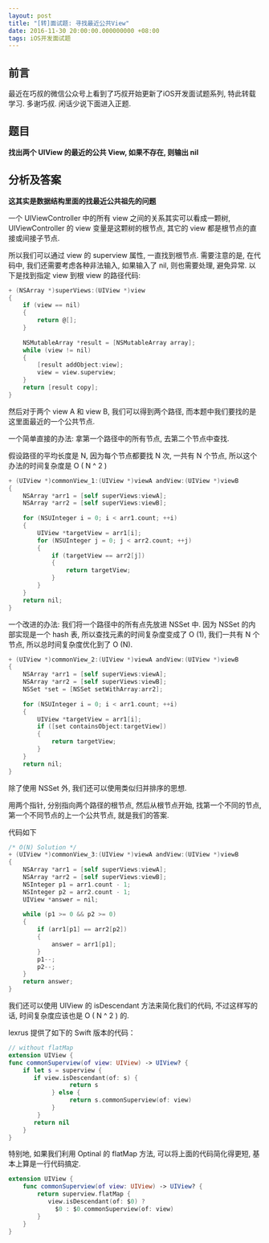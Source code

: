 ```yaml
---
layout: post
title: "[转]面试题: 寻找最近公共View"
date: 2016-11-30 20:00:00.000000000 +08:00
tags: iOS开发面试题
---
```


## 前言

最近在巧叔的微信公众号上看到了巧叔开始更新了iOS开发面试题系列, 特此转载学习. 多谢巧叔. 闲话少说下面进入正题.

## 题目

**找出两个 UIView 的最近的公共 View, 如果不存在, 则输出 nil**

## 分析及答案

**这其实是数据结构里面的找最近公共祖先的问题**

一个 UIViewController 中的所有 view 之间的关系其实可以看成一颗树, UIViewController 的 view 变量是这颗树的根节点, 其它的 view 都是根节点的直接或间接子节点.

所以我们可以通过 view 的 superview 属性, 一直找到根节点. 需要注意的是, 在代码中, 我们还需要考虑各种非法输入, 如果输入了 nil, 则也需要处理, 避免异常. 以下是找到指定 view 到根 view 的路径代码:

```objective-c
+ (NSArray *)superViews:(UIView *)view 
{
    if (view == nil) 
    {
        return @[];
    }
  
    NSMutableArray *result = [NSMutableArray array];
    while (view != nil) 
    {
        [result addObject:view];
        view = view.superview;
    }
    return [result copy];
}
```

然后对于两个 view A 和 view B, 我们可以得到两个路径, 而本题中我们要找的是这里面最近的一个公共节点.

一个简单直接的办法: 拿第一个路径中的所有节点, 去第二个节点中查找. 

假设路径的平均长度是 N, 因为每个节点都要找 N 次, 一共有 N 个节点, 所以这个办法的时间复杂度是 O ( N ^ 2 ) 

```objective-c
+ (UIView *)commonView_1:(UIView *)viewA andView:(UIView *)viewB 
{
    NSArray *arr1 = [self superViews:viewA];
    NSArray *arr2 = [self superViews:viewB];
  
    for (NSUInteger i = 0; i < arr1.count; ++i) 
    {
        UIView *targetView = arr1[i];
        for (NSUInteger j = 0; j < arr2.count; ++j) 
        {
            if (targetView == arr2[j]) 
            {
                return targetView;
            }
        }
    }
    return nil;
}
```

一个改进的办法: 我们将一个路径中的所有点先放进 NSSet 中. 因为 NSSet 的内部实现是一个 hash 表, 所以查找元素的时间复杂度变成了 O (1), 我们一共有 N 个节点, 所以总时间复杂度优化到了 O (N).

```objective-c
+ (UIView *)commonView_2:(UIView *)viewA andView:(UIView *)viewB 
{
    NSArray *arr1 = [self superViews:viewA];
    NSArray *arr2 = [self superViews:viewB];
    NSSet *set = [NSSet setWithArray:arr2];
  
    for (NSUInteger i = 0; i < arr1.count; ++i) 
    {
        UIView *targetView = arr1[i];
        if ([set containsObject:targetView]) 
        {
            return targetView;
        }
    }
    return nil;
}
```

除了使用 NSSet 外, 我们还可以使用类似归并排序的思想.

用两个指针, 分别指向两个路径的根节点, 然后从根节点开始, 找第一个不同的节点, 第一个不同节点的上一个公共节点, 就是我们的答案.

代码如下

```objective-c
/* O(N) Solution */
+ (UIView *)commonView_3:(UIView *)viewA andView:(UIView *)viewB 
{
    NSArray *arr1 = [self superViews:viewA];
    NSArray *arr2 = [self superViews:viewB];
    NSInteger p1 = arr1.count - 1;
    NSInteger p2 = arr2.count - 1;
    UIView *answer = nil;
    
    while (p1 >= 0 && p2 >= 0) 
    {
        if (arr1[p1] == arr2[p2]) 
        {
            answer = arr1[p1];
        }
        p1--;
        p2--;
    }
    return answer;
}
```

我们还可以使用 UIView 的 isDescendant 方法来简化我们的代码, 不过这样写的话, 时间复杂度应该也是 O ( N ^ 2 ) 的. 

lexrus 提供了如下的 Swift 版本的代码：

```swift
// without flatMap
extension UIView {    
func commonSuperview(of view: UIView) -> UIView? {        
    if let s = superview {            
       if view.isDescendant(of: s) {                
                 return s
            } else {                
                 return s.commonSuperview(of: view)
            }
        }        
       return nil
    }
}
```

特别地, 如果我们利用 Optinal 的 flatMap 方法, 可以将上面的代码简化得更短, 基本上算是一行代码搞定. 

```swift
extension UIView {
    func commonSuperview(of view: UIView) -> UIView? {
        return superview.flatMap { 
           view.isDescendant(of: $0) ? 
             $0 : $0.commonSuperview(of: view) 
        }
    }
}
```


